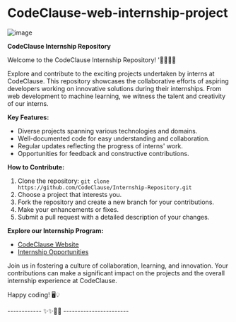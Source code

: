 # CodeClause-web-internship-project
![image](https://github.com/SumitKumargiri/CodeClause-web-internship-project/assets/96234273/284f31ac-66b8-43e0-b82c-cb7bbcb06123)

**CodeClause Internship Repository**

Welcome to the CodeClause Internship Repository! '🚀🚀📌📌

Explore and contribute to the exciting projects undertaken by interns at CodeClause. This repository showcases the collaborative efforts of aspiring developers working on innovative solutions during their internships. From web development to machine learning, we witness the talent and creativity of our interns.

**Key Features:**
- Diverse projects spanning various technologies and domains.
- Well-documented code for easy understanding and collaboration.
- Regular updates reflecting the progress of interns' work.
- Opportunities for feedback and constructive contributions.

**How to Contribute:**
1. Clone the repository: `git clone https://github.com/CodeClause/Internship-Repository.git`
2. Choose a project that interests you.
3. Fork the repository and create a new branch for your contributions.
4. Make your enhancements or fixes.
5. Submit a pull request with a detailed description of your changes.

**Explore our Internship Program:**
- [CodeClause Website](https://www.codeclause.com)
- [Internship Opportunities](https://www.codeclause.com/careers/internships)

Join us in fostering a culture of collaboration, learning, and innovation. Your contributions can make a significant impact on the projects and the overall internship experience at CodeClause.

Happy coding! 🖥️💡

------------ ✨✨🏅🏅 -----------------------

